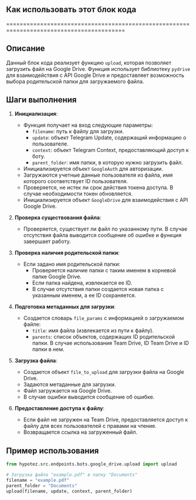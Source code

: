 ## Как использовать этот блок кода
=========================================================================================

Описание
-------------------------
Данный блок кода реализует функцию `upload`, которая позволяет загрузить файл на Google Drive. Функция использует библиотеку `pydrive` для взаимодействия с API Google Drive и предоставляет возможность выбора родительской папки для загружаемого файла.

Шаги выполнения
-------------------------
1. **Инициализация**:
   - Функция получает на вход следующие параметры:
     - `filename`: путь к файлу для загрузки.
     - `update`: объект Telegram Update, содержащий информацию о пользователе.
     - `context`: объект Telegram Context, предоставляющий доступ к боту.
     - `parent_folder`: имя папки, в которую нужно загрузить файл.
   - Инициализируется объект `GoogleAuth` для авторизации.
   - Загружаются учетные данные пользователя из файла, имя которого соответствует ID пользователя.
   - Проверяется, не истек ли срок действия токена доступа. В случае необходимости токен обновляется.
   - Инициализируется объект `GoogleDrive` для взаимодействия с API Google Drive.

2. **Проверка существования файла**:
   - Проверяется, существует ли файл по указанному пути. В случае отсутствия файла выводится сообщение об ошибке и функция завершает работу.

3. **Проверка наличия родительской папки**:
   - Если задано имя родительской папки:
     - Проверяется наличие папки с таким именем в корневой папке Google Drive.
     - Если папка найдена, извлекается ее ID.
     - В случае отсутствия папки создается новая папка с указанным именем, а ее ID сохраняется.

4. **Подготовка метаданных для загрузки**:
   - Создается словарь `file_params` с информацией о загружаемом файле:
     - `title`: имя файла (извлекается из пути к файлу).
     - `parents`: список объектов, содержащих ID родительской папки. В случае использования Team Drive, ID Team Drive и ID папки в нем.

5. **Загрузка файла**:
   - Создается объект `file_to_upload` для загрузки файла на Google Drive.
   - Задаются метаданные для загрузки.
   - Файл загружается на Google Drive.
   - В случае ошибки выводится сообщение об ошибке.

6. **Предоставление доступа к файлу**:
   - Если файл не загружен на Team Drive, предоставляется доступ к файлу для всех пользователей с правами на чтение.
   - Возвращается ссылка на загруженный файл.

Пример использования
-------------------------

```python
from hypotez.src.endpoints.bots.google_drive.upload import upload

# Загрузка файла "example.pdf" в папку "Documents"
filename = "example.pdf"
parent_folder = "Documents"
upload(filename, update, context, parent_folder)
```